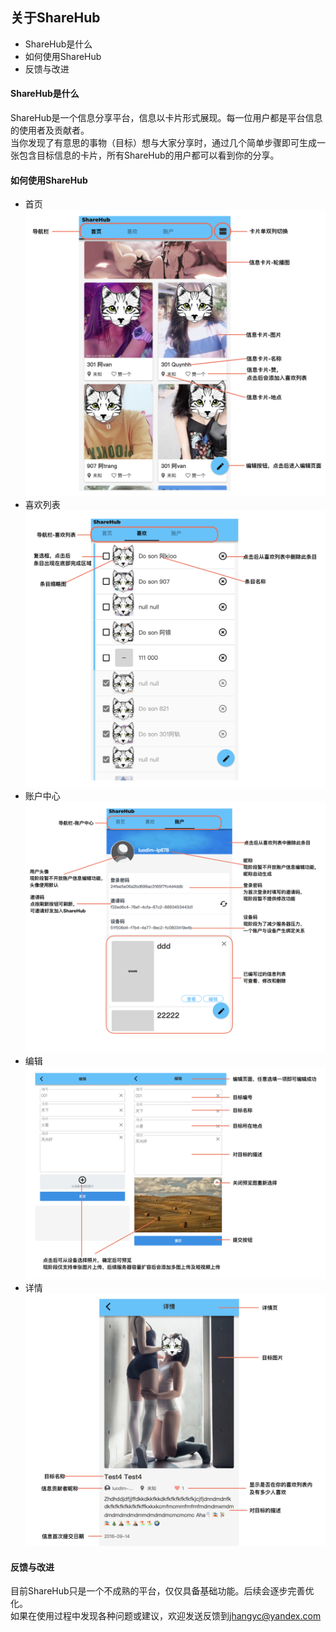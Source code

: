 ## 关于ShareHub
- ShareHub是什么
- 如何使用ShareHub
- 反馈与改进

#### ShareHub是什么
  ShareHub是一个信息分享平台，信息以卡片形式展现。每一位用户都是平台信息的使用者及贡献者。  
  当你发现了有意思的事物（目标）想与大家分享时，通过几个简单步骤即可生成一张包含目标信息的卡片，所有ShareHub的用户都可以看到你的分享。  

#### 如何使用ShareHub
- 首页  
  ![首页说明](./asset/instruction/home_demo1.png "首页说明")
- 喜欢列表
  ![喜欢列表说明](./asset/instruction/like_demo1.png "喜欢列表说明")
- 账户中心
  ![账户中心说明](./asset/instruction/account_demo1.png "账户中心说明")
- 编辑
  ![编辑页说明](./asset/instruction/edit_demo1.png "编辑页说明")
- 详情
  ![详情页说明](./asset/instruction/detail_demo1.png "详情页说明")

#### 反馈与改进
  目前ShareHub只是一个不成熟的平台，仅仅具备基础功能。后续会逐步完善优化。  
  如果在使用过程中发现各种问题或建议，欢迎发送反馈到<jhangyc@yandex.com>
